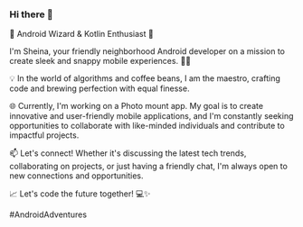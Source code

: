 ### Hi there 👋

🚀 Android Wizard & Kotlin Enthusiast 🌟

I'm Sheina, your friendly neighborhood Android developer on a mission to create sleek and snappy mobile experiences. 📱✨

💡 In the world of algorithms and coffee beans, I am the maestro, crafting code and brewing perfection with equal finesse.

🌐 Currently, I'm working on a Photo mount app. My goal is to create innovative and user-friendly mobile applications, and I'm constantly seeking opportunities to collaborate with like-minded individuals and contribute to impactful projects.

📫 Let's connect! Whether it's discussing the latest tech trends, collaborating on projects, or just having a friendly chat, I'm always open to new connections and opportunities.

📈 Let's code the future together! 💻✨

#AndroidAdventures




